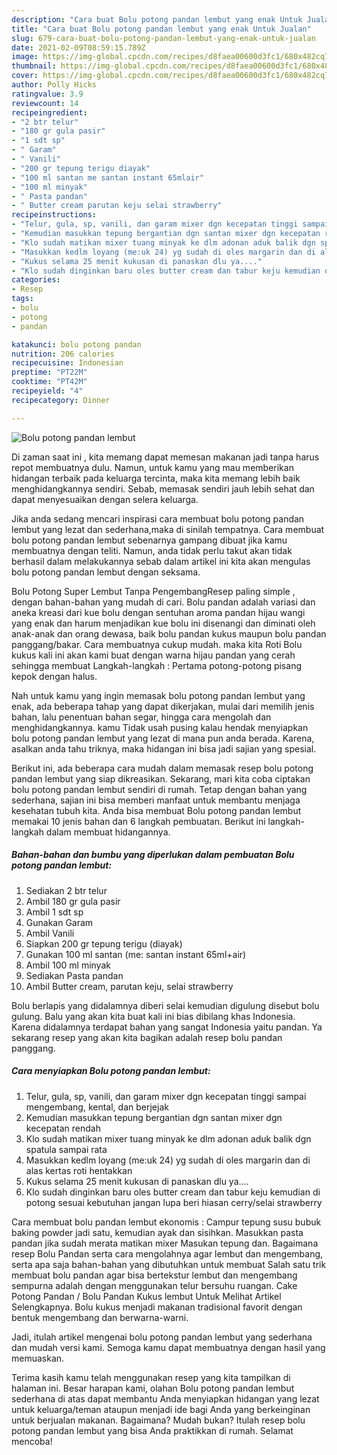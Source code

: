 ```yaml
---
description: "Cara buat Bolu potong pandan lembut yang enak Untuk Jualan"
title: "Cara buat Bolu potong pandan lembut yang enak Untuk Jualan"
slug: 679-cara-buat-bolu-potong-pandan-lembut-yang-enak-untuk-jualan
date: 2021-02-09T08:59:15.789Z
image: https://img-global.cpcdn.com/recipes/d8faea00600d3fc1/680x482cq70/bolu-potong-pandan-lembut-foto-resep-utama.jpg
thumbnail: https://img-global.cpcdn.com/recipes/d8faea00600d3fc1/680x482cq70/bolu-potong-pandan-lembut-foto-resep-utama.jpg
cover: https://img-global.cpcdn.com/recipes/d8faea00600d3fc1/680x482cq70/bolu-potong-pandan-lembut-foto-resep-utama.jpg
author: Polly Hicks
ratingvalue: 3.9
reviewcount: 14
recipeingredient:
- "2 btr telur"
- "180 gr gula pasir"
- "1 sdt sp"
- " Garam"
- " Vanili"
- "200 gr tepung terigu diayak"
- "100 ml santan me santan instant 65mlair"
- "100 ml minyak"
- " Pasta pandan"
- " Butter cream parutan keju selai strawberry"
recipeinstructions:
- "Telur, gula, sp, vanili, dan garam mixer dgn kecepatan tinggi sampai mengembang, kental, dan berjejak"
- "Kemudian masukkan tepung bergantian dgn santan mixer dgn kecepatan rendah"
- "Klo sudah matikan mixer tuang minyak ke dlm adonan aduk balik dgn spatula sampai rata"
- "Masukkan kedlm loyang (me:uk 24) yg sudah di oles margarin dan di alas kertas roti hentakkan"
- "Kukus selama 25 menit kukusan di panaskan dlu ya...."
- "Klo sudah dinginkan baru oles butter cream dan tabur keju kemudian di potong sesuai kebutuhan jangan lupa beri hiasan cerry/selai strawberry"
categories:
- Resep
tags:
- bolu
- potong
- pandan

katakunci: bolu potong pandan 
nutrition: 206 calories
recipecuisine: Indonesian
preptime: "PT22M"
cooktime: "PT42M"
recipeyield: "4"
recipecategory: Dinner

---
```



![Bolu potong pandan lembut](https://img-global.cpcdn.com/recipes/d8faea00600d3fc1/680x482cq70/bolu-potong-pandan-lembut-foto-resep-utama.jpg)

Di zaman  saat ini , kita memang dapat memesan makanan jadi tanpa harus repot membuatnya dulu. Namun, untuk kamu yang mau memberikan hidangan terbaik pada keluarga tercinta, maka kita memang lebih baik menghidangkannya sendiri. Sebab, memasak sendiri jauh lebih sehat dan dapat menyesuaikan dengan selera keluarga.

Jika anda sedang mencari inspirasi cara membuat bolu potong pandan lembut yang lezat dan sederhana,maka di sinilah tempatnya. Cara membuat bolu potong pandan lembut  sebenarnya gampang dibuat jika kamu membuatnya dengan teliti. Namun, anda tidak perlu takut akan tidak berhasil dalam melakukannya 
sebab dalam artikel ini kita akan mengulas bolu potong pandan lembut dengan seksama.  

Bolu Potong Super Lembut Tanpa PengembangResep paling simple , dengan bahan-bahan yang mudah di cari. Bolu pandan adalah variasi dan aneka kreasi dari kue bolu dengan sentuhan aroma pandan hijau wangi yang enak dan harum menjadikan kue bolu ini disenangi dan diminati oleh anak-anak dan orang dewasa, baik bolu pandan kukus maupun bolu pandan panggang/bakar. Cara membuatnya cukup mudah. maka kita Roti Bolu kukus kali ini akan kami buat dengan warna hijau pandan yang cerah sehingga membuat Langkah-langkah : Pertama potong-potong pisang kepok dengan halus.

Nah untuk kamu yang ingin memasak bolu potong pandan lembut yang enak, ada beberapa tahap yang dapat dikerjakan, mulai dari memilih jenis bahan, lalu penentuan bahan segar, hingga cara mengolah dan menghidangkannya. kamu Tidak usah pusing kalau hendak menyiapkan bolu potong pandan lembut yang lezat di mana pun anda berada. Karena, asalkan anda  tahu triknya, maka hidangan ini bisa jadi sajian yang spesial.

Berikut ini, ada beberapa cara mudah dalam memasak resep bolu potong pandan lembut yang siap dikreasikan. Sekarang, mari kita coba ciptakan bolu potong pandan lembut sendiri di rumah. Tetap dengan bahan yang sederhana, sajian ini bisa memberi manfaat untuk membantu menjaga kesehatan tubuh kita. Anda bisa membuat Bolu potong pandan lembut memakai 10 jenis bahan dan 6 langkah pembuatan. Berikut ini langkah-langkah dalam membuat hidangannya.

<!--inarticleads1-->

##### Bahan-bahan dan bumbu yang diperlukan dalam pembuatan Bolu potong pandan lembut:

1. Sediakan 2 btr telur
1. Ambil 180 gr gula pasir
1. Ambil 1 sdt sp
1. Gunakan  Garam
1. Ambil  Vanili
1. Siapkan 200 gr tepung terigu (diayak)
1. Gunakan 100 ml santan (me: santan instant 65ml+air)
1. Ambil 100 ml minyak
1. Sediakan  Pasta pandan
1. Ambil  Butter cream, parutan keju, selai strawberry


Bolu berlapis yang didalamnya diberi selai kemudian digulung disebut bolu gulung. Balu yang akan kita buat kali ini bias dibilang khas Indonesia. Karena didalamnya terdapat bahan yang sangat Indonesia yaitu pandan. Ya sekarang resep yang akan kita bagikan adalah resep bolu pandan panggang. 

<!--inarticleads2-->

##### Cara menyiapkan Bolu potong pandan lembut:

1. Telur, gula, sp, vanili, dan garam mixer dgn kecepatan tinggi sampai mengembang, kental, dan berjejak
1. Kemudian masukkan tepung bergantian dgn santan mixer dgn kecepatan rendah
1. Klo sudah matikan mixer tuang minyak ke dlm adonan aduk balik dgn spatula sampai rata
1. Masukkan kedlm loyang (me:uk 24) yg sudah di oles margarin dan di alas kertas roti hentakkan
1. Kukus selama 25 menit kukusan di panaskan dlu ya....
1. Klo sudah dinginkan baru oles butter cream dan tabur keju kemudian di potong sesuai kebutuhan jangan lupa beri hiasan cerry/selai strawberry


Cara membuat bolu pandan lembut ekonomis : Campur tepung susu bubuk baking powder jadi satu, kemudian ayak dan sisihkan. Masukkan pasta pandan jika sudah merata matikan mixer Masukan tepung dan. Bagaimana resep Bolu Pandan serta cara mengolahnya agar lembut dan mengembang, serta apa saja bahan-bahan yang dibutuhkan untuk membuat Salah satu trik membuat bolu pandan agar bisa bertekstur lembut dan mengembang sempurna adalah dengan menggunakan telur bersuhu ruangan. Cake Potong Pandan / Bolu Pandan Kukus lembut Untuk Melihat Artikel Selengkapnya. Bolu kukus menjadi makanan tradisional favorit dengan bentuk mengembang dan berwarna-warni. 

Jadi, itulah artikel mengenai  bolu potong pandan lembut  yang sederhana dan mudah versi kami. Semoga kamu dapat membuatnya dengan hasil yang memuaskan. 

Terima kasih kamu telah menggunakan resep yang kita tampilkan di halaman ini. Besar harapan kami, olahan  Bolu potong pandan lembut sederhana di atas dapat membantu Anda menyiapkan hidangan yang lezat untuk keluarga/teman ataupun menjadi ide bagi Anda yang berkeinginan untuk berjualan makanan. Bagaimana? Mudah bukan? Itulah resep bolu potong pandan lembut yang bisa Anda praktikkan di rumah. Selamat mencoba!

